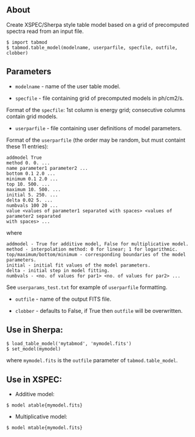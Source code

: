 ## About

Create XSPEC/Sherpa style table model based on a grid of precomputed
spectra read from an input file.

```
$ import tabmod
$ tabmod.table_model(modelname, userparfile, specfile, outfile, clobber)
```

## Parameters

* ```modelname``` - name of the user table model.

* ```specfile``` - file containing grid of precomputed models in ph/cm2/s.

Format of the ```specfile```: 1st column is energy grid; consecutive columns contain grid models.

* ```userparfile``` - file containing user definitions of model parameters.

Format of the ```userparfile``` (the order may be random, but must containt these 11 entries):

```
addmodel True
method 0. 0. ...
name parameter1 parameter2 ...
bottom 0.1 2.0 ...
minimum 0.1 2.0 ...
top 10. 500. ...
maximum 10. 500. ... 
initial 5. 250. ...
delta 0.02 5. ...
numbvals 100 20 ...
value <values of parameter1 separated with spaces> <values of parameter2 separated
with spaces> ...
```

where

```
addmodel - True for additive model, False for multiplicative model.
method - interpolation method: 0 for linear; 1 for logarithmic.
top/maximum/bottom/minimum - corresponding boundaries of the model parameters.
initial - initial fit values of the model parameters.
delta - initial step in model fitting.
numbvals - <no. of values for par1> <no. of values for par2> ...
```

See ```userparams_test.txt``` for example of ```userparfile``` formatting.

* ```outfile``` - name of the output FITS file.

* ```clobber``` - defaults to False, if True then ```outfile``` will be overwritten.

## Use in Sherpa:

```
$ load_table_model('mytabmod', 'mymodel.fits')
$ set_model(mymodel)
```

where ```mymodel.fits``` is the ```outfile``` parameter of ```tabmod.table_model```.

## Use in XSPEC:

* Additive model:

```
$ model atable{mymodel.fits}
```

* Multiplicative model:

```
$ model mtable{mymodel.fits}
```
